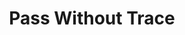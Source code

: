 ---
title: "Pass Without Trace"

spell:
  schools:
    - name:        "Transmutation"
      subschools:  []
      descriptors: []
  classes:
    - name:  "Druid"
      abbr:  "Drd"
      level: 1
    - name:  "Ranger"
      abbr:  "Rgr"
      level: 1
  components:         [V, S, DF]
  castingTime:        "1 standard action"
  range:              "Touch"
  target:             "One creature/level touched"
  duration:           "1 hour/level"
  dismissable:        true
  savingThrow:        "Will negates (harmless)"
  spellResistance:    "Yes (harmless)"
  description:        |
    The subject or subjects can move through any type of terrain and leave neither footprints nor scent. Tracking the subjects is impossible by nonmagical means.
---